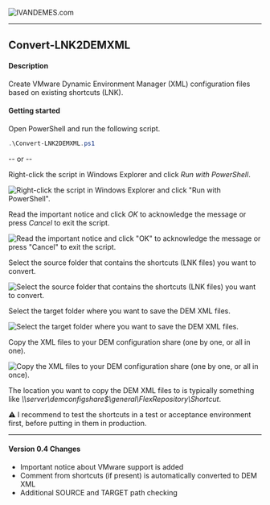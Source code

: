 ![IVANDEMES.com](https://www.ivandemes.com/css/images/logo.png)<hr>
## Convert-LNK2DEMXML
#### Description
Create VMware Dynamic Environment Manager (XML) configuration files based on existing shortcuts (LNK).

#### Getting started
Open PowerShell and run the following script.

```powershell
.\Convert-LNK2DEMXML.ps1
```

-- or --

Right-click the script in Windows Explorer and click *Run with PowerShell*.

![Right-click the script in Windows Explorer and click "Run with PowerShell".](https://www.ivandemes.com/wp-content/uploads/2020/05/explorer_convert_lnk2demxml.png)

Read the important notice and click *OK* to acknowledge the message or press *Cancel* to exit the script.

![Read the important notice and click "OK" to acknowledge the message or press "Cancel" to exit the script.](https://www.ivandemes.com/wp-content/uploads/2020/05/Convert-LNK2DEMXML_Important_Notice.png)

Select the source folder that contains the shortcuts (LNK files) you want to convert.

![Select the source folder that contains the shortcuts (LNK files) you want to convert.](https://www.ivandemes.com/wp-content/uploads/2020/05/Convert-LNK2DEMXML_Source.png)

Select the target folder where you want to save the DEM XML files.

![Select the target folder where you want to save the DEM XML files.](https://www.ivandemes.com/wp-content/uploads/2020/05/Convert-LNK2DEMXML_Target.png)

Copy the XML files to your DEM configuration share (one by one, or all in one).

![Copy the XML files to your DEM configuration share (one by one, or all in once).](https://www.ivandemes.com/wp-content/uploads/2020/05/Convert-LNK2DEMXML_Result.png)

The location you want to copy the DEM XML files to is typically something like *\\\\server\demconfigshare$\general\FlexRepository\Shortcut*.

:warning: I recommend to test the shortcuts in a test or acceptance environment first, before putting in them in production.

<hr>

#### Version 0.4 Changes

* Important notice about VMware support is added
* Comment from shortcuts (if present) is automatically converted to DEM XML
* Additional SOURCE and TARGET path checking
